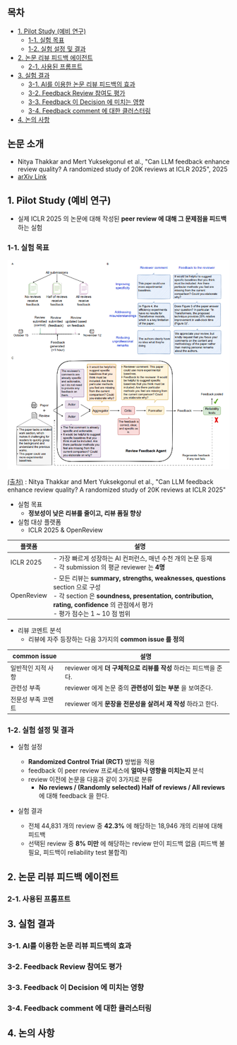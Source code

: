 ## 목차

* [1. Pilot Study (예비 연구)](#1-pilot-study-예비-연구)
  * [1-1. 실험 목표](#1-1-실험-목표)
  * [1-2. 실험 설정 및 결과](#1-2-실험-설정-및-결과)
* [2. 논문 리뷰 피드백 에이전트](#2-논문-리뷰-피드백-에이전트)
  * [2-1. 사용된 프롬프트](#2-1-사용된-프롬프트)
* [3. 실험 결과](#3-실험-결과)
  * [3-1. AI를 이용한 논문 리뷰 피드백의 효과](#3-1-ai를-이용한-논문-리뷰-피드백의-효과)
  * [3-2. Feedback Review 참여도 평가](#3-2-feedback-review-참여도-평가)
  * [3-3. Feedback 이 Decision 에 미치는 영향](#3-3-feedback-이-decision-에-미치는-영향)
  * [3-4. Feedback comment 에 대한 클러스터링](#3-4-feedback-comment-에-대한-클러스터링)
* [4. 논의 사항](#4-논의-사항)

## 논문 소개

* Nitya Thakkar and Mert Yuksekgonul et al., "Can LLM feedback enhance review quality? A randomized study of 20K reviews at ICLR 2025", 2025
* [arXiv Link](https://arxiv.org/pdf/2504.09737)

## 1. Pilot Study (예비 연구)

* 실제 ICLR 2025 의 논문에 대해 작성된 **peer review 에 대해 그 문제점을 피드백** 하는 실험

### 1-1. 실험 목표

![image](../images/LLM_review_feedback_1.PNG)

[(출처)](https://arxiv.org/pdf/2504.09737) : Nitya Thakkar and Mert Yuksekgonul et al., "Can LLM feedback enhance review quality? A randomized study of 20K reviews at ICLR 2025"

* 실험 목표
  * **정보성이 낮은 리뷰를 줄이고, 리뷰 품질 향상** 
* 실험 대상 플랫폼
  * ICLR 2025 & OpenReview

| 플랫폼        | 설명                                                                                                                                                                                    |
|------------|---------------------------------------------------------------------------------------------------------------------------------------------------------------------------------------|
| ICLR 2025  | - 가장 빠르게 성장하는 AI 컨퍼런스, 매년 수천 개의 논문 등재<br>- 각 submission 의 평균 reviewer 는 **4명**                                                                                                        |
| OpenReview | - 모든 리뷰는 **summary, strengths, weaknesses, questions** section 으로 구성<br>- 각 section 은 **soundness, presentation, contribution, rating, confidence** 의 관점에서 평가<br>- 평가 점수는 1 ~ 10 점 범위 |

* 리뷰 코멘트 분석
  * 리뷰에 자주 등장하는 다음 3가지의 **common issue 를 정의**

| common issue | 설명                                          |
|--------------|---------------------------------------------|
| 일반적인 지적 사항   | reviewer 에게 **더 구체적으로 리뷰를 작성** 하라는 피드백을 준다. |
| 관련성 부족       | reviewer 에게 논문 중의 **관련성이 있는 부분** 을 보여준다.    |
| 전문성 부족 코멘트   | reviewer 에게 **문장을 전문성을 살려서 재 작성** 하라고 한다.   |

### 1-2. 실험 설정 및 결과

* 실험 설정
  * **Randomized Control Trial (RCT)** 방법을 적용
  * feedback 이 peer review 프로세스에 **얼마나 영향을 미치는지** 분석
  * review 이전에 논문을 다음과 같이 3가지로 분류
    * **No reviews / (Randomly selected) Half of reviews / All reviews** 에 대해 feedback 을 한다.

* 실험 결과
  * 전체 44,831 개의 review 중 **42.3%** 에 해당하는 18,946 개의 리뷰에 대해 피드백
  * 선택된 review 중 **8% 미만** 에 해당하는 review 만이 피드백 없음 (피드백 불필요, 피드백이 reliability test 불합격)

## 2. 논문 리뷰 피드백 에이전트

### 2-1. 사용된 프롬프트

## 3. 실험 결과

### 3-1. AI를 이용한 논문 리뷰 피드백의 효과

### 3-2. Feedback Review 참여도 평가

### 3-3. Feedback 이 Decision 에 미치는 영향

### 3-4. Feedback comment 에 대한 클러스터링

## 4. 논의 사항